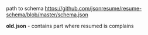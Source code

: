 path to schema https://github.com/jsonresume/resume-schema/blob/master/schema.json

__old.json__ - contains part where resumed is complains